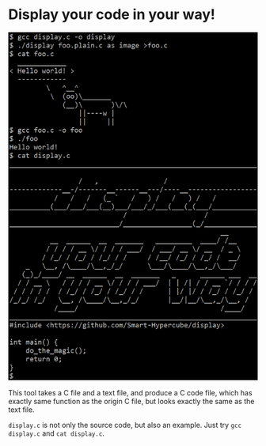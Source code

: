 Display your code in your way!
==============================

![example](example.png)

This tool takes a C file and a text file, and produce a C code file, which has exactly same function as the origin C file, but looks exactly the same as the text file.

`display.c` is not only the source code, but also an example. Just try `gcc display.c` and `cat display.c`.
